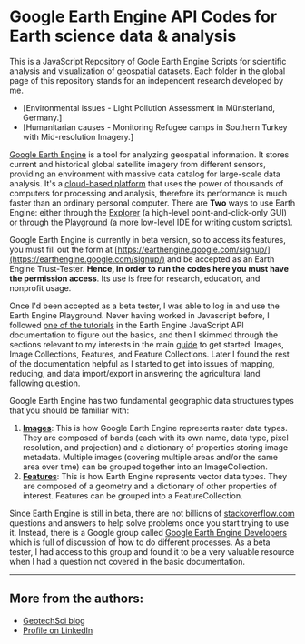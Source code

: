 Google Earth Engine API Codes for Earth science data & analysis
=======================

This is a JavaScript Repository of Goole Earth Engine Scripts for scientific analysis and visualization of geospatial datasets. Each folder in the global page of this repository stands for an independent research developed by me. 

 * [Environmental issues - Light Pollution Assessment in Münsterland, Germany.]
 * [Humanitarian causes - Monitoring Refugee camps in Southern Turkey with Mid-resolution Imagery.]


[Google Earth Engine](https://earthengine.google.com/faq/) is a tool for analyzing geospatial information. It stores current and historical global satellite imagery from different sensors, providing an environment with massive data catalog for large-scale data analysis. It's a [cloud-based platform](https://developers.google.com/earth-engine/) that uses the power of thousands of computers for processing and analysis, therefore its performance is much faster than an ordinary personal computer. There are **Two** ways to use Earth Engine: either through the [Explorer](https://explorer.earthengine.google.com/#workspace) (a high-level point-and-click-only GUI) or through the [Playground](https://code.earthengine.google.com/) (a more low-level IDE for writing custom scripts).

 Google Earth Engine is currently in beta version, so to access its features, you must fill out the form at [https://earthengine.google.com/signup/](https://earthengine.google.com/signup/) and be accepted as an Earth Engine Trust-Tester. **Hence, in order to run the codes here you must have the permission access**. Its use is free for research, education, and nonprofit usage.

Once I'd been accepted as a beta tester, I was able to log in and use the Earth Engine Playground. Never having worked in Javascript before, I followed [one of the tutorials](https://developers.google.com/earth-engine/tutorials) in the Earth Engine JavaScript API documentation to figure out the basics, and then I skimmed through the sections relevant to my interests in the main [guide](https://developers.google.com/earth-engine/) to get started: Images, Image Collections, Features, and Feature Collections. Later I found the rest of the documentation helpful as I started to get into issues of mapping, reducing, and data import/export in answering the agricultural land fallowing question.

Google Earth Engine has two fundamental geographic data structures types that you should be familiar with:
 
 1. [**Images**](https://developers.google.com/earth-engine/image_overview): This is how Google Earth Engine represents raster data types. They are composed of bands (each with its own name, data type, pixel resolution, and projection) and a dictionary of properties storing image metadata. Multiple images (covering multiple areas and/or the same area over time) can be grouped together into an ImageCollection.
 2. [**Features**](https://developers.google.com/earth-engine/features): This is how Earth Engine represents vector data types. They are composed of a geometry and a dictionary of other properties of interest. Features can be grouped into a FeatureCollection.
 
Since Earth Engine is still in beta, there are not billions of [stackoverflow.com](http://stackoverflow.com/) questions and answers to help solve problems once you start trying to use it. Instead, there is a Google group called [Google Earth Engine Developers](https://groups.google.com/forum/#!forum/google-earth-engine-developers) which is full of discussion of how to do different processes. As a beta tester, I had access to this group and found it to be a very valuable resource when I had a question not covered in the basic documentation.


----------
## More from the authors:

 * [GeotechSci blog](http://geotech.besaba.com/blog.html)
 * [Profile on LinkedIn](https://www.linkedin.com/in/danielcsm)
